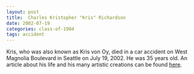 ```yaml
---
layout: post
title:  Charles Kristopher "Kris" Richardson
date: 2002-07-19
categories: class-of-1984
tags: accident
---
```


Kris, who was also known as Kris von Oy, died in a car accident on West Magnolia Boulevard in Seattle on July 19, 2002. He was 35 years old. An article about his life and his many artistic creations can be found [here](http://tinyurl.com/l4gevxk).


